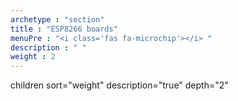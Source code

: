 ```yaml
---
archetype : "section"
title : "ESP8266 boards"
menuPre : "<i class='fas fa-microchip'></i> "
description : " "
weight : 2
---
```

children sort="weight" description="true" depth="2"